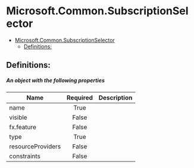 <a name="microsoft-common-subscriptionselector"></a>
# Microsoft.Common.SubscriptionSelector
* [Microsoft.Common.SubscriptionSelector](#microsoft-common-subscriptionselector)
    * [Definitions:](#microsoft-common-subscriptionselector-definitions)

<a name="microsoft-common-subscriptionselector-definitions"></a>
## Definitions:
<a name="microsoft-common-subscriptionselector-definitions-an-object-with-the-following-properties"></a>
##### An object with the following properties
| Name | Required | Description
| ---|:--:|:--:|
|name|True|
|visible|False|
|fx.feature|False|
|type|True|
|resourceProviders|False|
|constraints|False|

